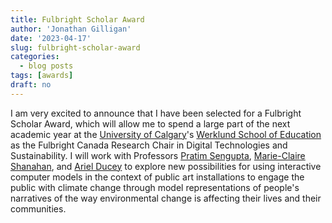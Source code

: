```yaml
---
title: Fulbright Scholar Award
author: 'Jonathan Gilligan'
date: '2023-04-17'
slug: fulbright-scholar-award
categories:
  - blog posts
tags: [awards]
draft: no
---
```

I am very excited to announce that I have been selected for a Fulbright Scholar
Award, which will allow me to spend a large part of the next academic year at
the [University of Calgary](https://www.ucalgary.ca/)'s 
[Werklund School of Education](https://werklund.ucalgary.ca/)
as the Fulbright Canada Research Chair in Digital Technologies and 
Sustainability. 
I will work with Professors 
[Pratim Sengupta](https://www.m3lab.org/), 
[Marie-Claire Shanahan](https://boundaryvision.com/), and 
[Ariel Ducey](https://www.arielducey.com/) 
to explore new possibilities for using interactive computer models
in the context of public art installations to engage the public with climate
change through model representations of people's narratives of the way 
environmental change is affecting their lives and their communities.
